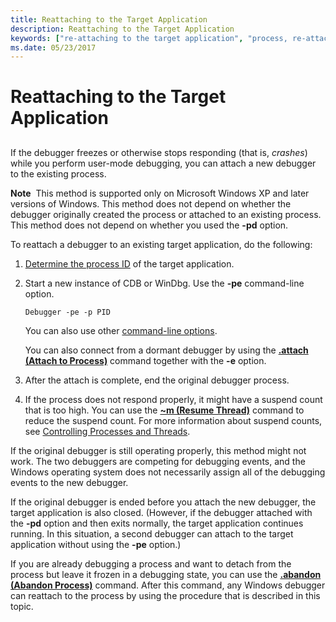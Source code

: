 ```yaml
---
title: Reattaching to the Target Application
description: Reattaching to the Target Application
keywords: ["re-attaching to the target application", "process, re-attaching debugger to"]
ms.date: 05/23/2017
---
```


# Reattaching to the Target Application


## <span id="ddk_re_attaching_to_the_target_application_dbg"></span><span id="DDK_RE_ATTACHING_TO_THE_TARGET_APPLICATION_DBG"></span>


If the debugger freezes or otherwise stops responding (that is, *crashes*) while you perform user-mode debugging, you can attach a new debugger to the existing process.

**Note**  This method is supported only on Microsoft Windows XP and later versions of Windows. This method does not depend on whether the debugger originally created the process or attached to an existing process. This method does not depend on whether you used the **-pd** option.

 

To reattach a debugger to an existing target application, do the following:

1.  [Determine the process ID](finding-the-process-id.md) of the target application.

2.  Start a new instance of CDB or WinDbg. Use the **-pe** command-line option.

    ```console
    Debugger -pe -p PID 
    ```

    You can also use other [command-line options](command-line-options.md).

    You can also connect from a dormant debugger by using the [**.attach (Attach to Process)**](-attach--attach-to-process-.md) command together with the **-e** option.

3.  After the attach is complete, end the original debugger process.

4.  If the process does not respond properly, it might have a suspend count that is too high. You can use the [**~m (Resume Thread)**](-m--resume-thread-.md) command to reduce the suspend count. For more information about suspend counts, see [Controlling Processes and Threads](controlling-processes-and-threads.md).

If the original debugger is still operating properly, this method might not work. The two debuggers are competing for debugging events, and the Windows operating system does not necessarily assign all of the debugging events to the new debugger.

If the original debugger is ended before you attach the new debugger, the target application is also closed. (However, if the debugger attached with the **-pd** option and then exits normally, the target application continues running. In this situation, a second debugger can attach to the target application without using the **-pe** option.)

If you are already debugging a process and want to detach from the process but leave it frozen in a debugging state, you can use the [**.abandon (Abandon Process)**](-abandon--abandon-process-.md) command. After this command, any Windows debugger can reattach to the process by using the procedure that is described in this topic.

 

 





